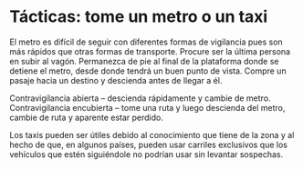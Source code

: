 [Title]: # (Tácticas: tome un tren o un taxi)
[Order]: # (9)

# Tácticas: tome un metro o un taxi

El metro es difícil de seguir con diferentes formas de vigilancia pues son más rápidos que otras formas de transporte. Procure ser la última persona en subir al vagón. Permanezca de pie al final de la plataforma donde se detiene el metro, desde donde tendrá un buen punto de vista. Compre un pasaje hacia un destino y descienda antes de llegar a él.

Contravigilancia abierta – descienda rápidamente y cambie de metro. Contravigilancia encubierta – tome una ruta y luego descienda del metro, cambie de ruta y aparente estar perdido.

Los taxis pueden ser útiles debido al conocimiento que tiene de la zona y al hecho de que, en algunos países, pueden usar carriles exclusivos que los vehículos que estén siguiéndole no podrían usar sin levantar sospechas.